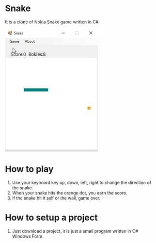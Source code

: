 # Snake
It is a clone of Nokia Snake game written in C#



![Image Image](https://raw.githubusercontent.com/KDevZilla/Resource/main/Snake_Screen_01.gif)


# How to play 
1. Use your keyboard key up, down, left, right to change the direction of the snake.
2. When your snake hits the orange dot, you earn the score.
3. If the snake hit it self or the wall, game over.



# How to setup a project
1. Just download a project, it is just a small program written in C# Windows Form.
